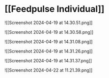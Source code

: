 # [[Feedpulse Individual]]

![[Screenshot 2024-04-19 at 14.30.51.png]]

![[Screenshot 2024-04-19 at 14.30.58.png]]

![[Screenshot 2024-04-19 at 14.31.08.png]]

![[Screenshot 2024-04-19 at 14.31.26.png]]

![[Screenshot 2024-04-19 at 14.31.37.png]]

![[Screenshot 2024-04-22 at 11.21.39.png]]